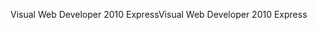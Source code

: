 <span data-ttu-id="acfdd-101">Visual Web Developer 2010 Express</span><span class="sxs-lookup"><span data-stu-id="acfdd-101">Visual Web Developer 2010 Express</span></span>